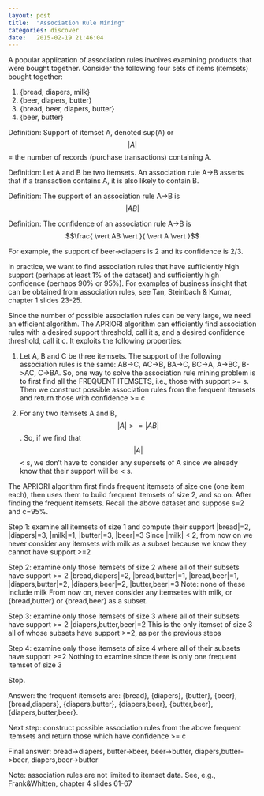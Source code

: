 ```yaml
---
layout: post
title:  "Association Rule Mining"
categories: discover
date:   2015-02-19 21:46:04
---
```


A popular application of association rules involves examining products that were bought together.  Consider the following four sets of items (itemsets) bought together:

1. {bread, diapers, milk}  
2. {beer, diapers, butter}  
3. {bread, beer, diapers, butter}  
4. {beer, butter}  

Definition: Support of itemset A, denoted sup(A) or $$\vert A \vert$$ = the number of records (purchase transactions) containing A.

Definition: Let A and B be two itemsets.  An association rule A->B asserts that if a transaction contains A, it is also likely to contain B.

Definition: The support of an association rule A->B is $$ \vert AB \vert $$

Definition: The confidence of an association rule A->B is $$\frac{ \vert AB \vert }{ \vert A \vert }$$

For example, the support of beer->diapers is 2 and its confidence is 2/3.

In practice, we want to find association rules that have sufficiently high support (perhaps at least 1% of the dataset) and sufficiently high confidence (perhaps 90% or 95%).  For examples of business insight that can be obtained from association rules, see Tan, Steinbach & Kumar, chapter 1 slides 23-25.

Since the number of possible association rules can be very large, we need an efficient algorithm.  The APRIORI algorithm can efficiently find association rules with a desired support threshold, call it s, and a desired confidence threshold, call it c.  It exploits the following properties:

1. Let A, B and C be three itemsets.  The support of the following association rules is the same: AB->C, AC->B, BA->C, BC->A, A->BC, B->AC, C->BA.  So, one way to solve the association rule mining problem is to first find all the FREQUENT ITEMSETS, i.e., those with support >= s.  Then we construct possible association rules from the frequent itemsets and return those with confidence >= c

2. For any two itemsets A and B, $$\vert A \vert >= \vert AB \vert $$.  So, if we find that $$ \vert A \vert $$ < s, we don’t have to consider any supersets of A since we already know that their support will be < s.

The APRIORI algorithm first finds frequent itemsets of size one (one item each), then uses them to build frequent itemsets of size 2, and so on.  After finding the frequent itemsets.  Recall the above dataset and suppose s=2 and c=95%.

Step 1: examine all itemsets of size 1 and compute their support
|bread|=2, |diapers|=3, |milk|=1, |butter|=3, |beer|=3
Since |milk| < 2, from now on we never consider any itemsets with milk as a subset because we know they cannot have support >=2

Step 2: examine only those itemsets of size 2 where all of their subsets have support >= 2
|bread,diapers|=2, |bread,butter|=1, |bread,beer|=1, |diapers,butter|=2, |diapers,beer|=2, |butter,beer|=3
Note: none of these include milk
From now on, never consider any itemsetes with milk, or {bread,butter} or {bread,beer} as a subset.

Step 3: examine only those itemsets of size 3 where all of their subsets have support >= 2
|diapers,butter,beer|=2
This is the only itemset of size 3 all of whose subsets have support >=2, as per the previous steps

Step 4: examine only those itemsets of size 4 where all of their subsets have support >=2 
Nothing to examine since there is only one frequent itemset of size 3

Stop.

Answer: the frequent itemsets are: {bread}, {diapers}, {butter}, {beer}, {bread,diapers}, {diapers,butter}, {diapers,beer}, {butter,beer}, {diapers,butter,beer}.

Next step: construct possible association rules from the above frequent itemsets and return those which have confidence >= c

Final answer: bread->diapers, butter->beer, beer->butter, diapers,butter->beer, diapers,beer->butter

Note: association rules are not limited to itemset data.  See, e.g., Frank&Whitten, chapter 4 slides 61-67
